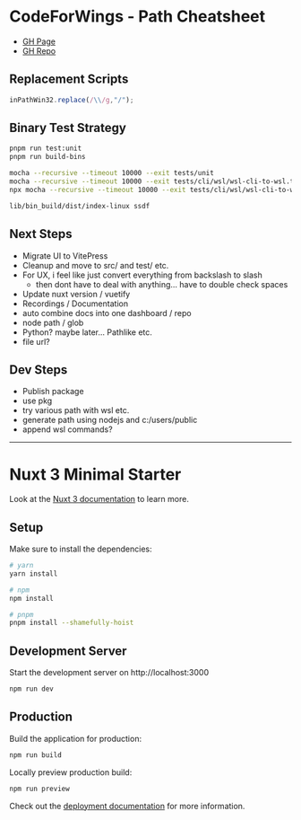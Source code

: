 # CodeForWings - Path Cheatsheet
* [GH Page](https://codeforwings.github.io/nuxt3-win32-posix-path/)
* [GH Repo](https://github.com/codeforwings/nuxt3-win32-posix-path/)
## Replacement Scripts
```js
inPathWin32.replace(/\\/g,"/");
```

## Binary Test Strategy
```bash
pnpm run test:unit
pnpm run build-bins

mocha --recursive --timeout 10000 --exit tests/unit
mocha --recursive --timeout 10000 --exit tests/cli/wsl/wsl-cli-to-wsl.test.mjs
npx mocha --recursive --timeout 10000 --exit tests/cli/wsl/wsl-cli-to-wsl.test.mjs

lib/bin_build/dist/index-linux ssdf
```

## Next Steps
* Migrate UI to VitePress
* Cleanup and move to src/ and test/ etc.
* For UX, i feel like just convert everything from backslash to slash
  * then dont have to deal with anything... have to double check spaces
* Update nuxt version / vuetify
* Recordings / Documentation
* auto combine docs into one dashboard / repo
* node path / glob
* Python? maybe later... Pathlike etc.
* file url?

## Dev Steps
* Publish package
* use pkg
* try various path with wsl etc.
* generate path using nodejs and c:/users/public
* append wsl commands?

---
# Nuxt 3 Minimal Starter






Look at the [Nuxt 3 documentation](https://nuxt.com/docs/getting-started/introduction) to learn more.

## Setup

Make sure to install the dependencies:

```bash
# yarn
yarn install

# npm
npm install

# pnpm
pnpm install --shamefully-hoist
```

## Development Server

Start the development server on http://localhost:3000

```bash
npm run dev
```

## Production

Build the application for production:

```bash
npm run build
```

Locally preview production build:

```bash
npm run preview
```

Check out the [deployment documentation](https://nuxt.com/docs/getting-started/deployment) for more information.

